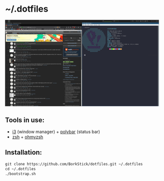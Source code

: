 # ~/.dotfiles
![screenshot](screenshot.png)

## Tools in use:
- [i3](https://github.com/i3/i3) (window manager) + [polybar](https://github.com/polybar/polybar) (status bar)
- [zsh](https://www.zsh.org) + [ohmyzsh](https://github.com/robbyrussell/oh-my-zsh)




## Installation:
```
git clone https://github.com/BorkStick/dotfiles.git ~/.dotfiles
cd ~/.dotfiles
./bootstrap.sh

```
